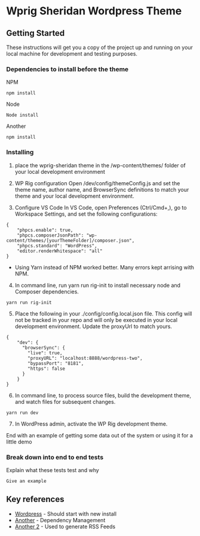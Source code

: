 # Wprig Sheridan Wordpress Theme


## Getting Started

These instructions will get you a copy of the project up and running on your local machine for development and testing purposes. 

### Dependencies to install before the theme

NPM

```
npm install
```

Node

```
Node install
```

Another

```
npm install
```

### Installing 

1. place the wprig-sheridan theme in the /wp-content/themes/ folder of your local development environment

2. WP Rig configuration
Open /dev/config/themeConfig.js and set the theme name, author name, and BrowserSync definitions to match your theme and your local development environment.

3. Configure VS Code
In VS Code, open Preferences (Ctrl/Cmd+,), go to Workspace Settings, and set the following configurations:

```
{
	"phpcs.enable": true,
	"phpcs.composerJsonPath": "wp-content/themes/[yourThemeFolder]/composer.json",
	"phpcs.standard": "WordPress",
	"editor.renderWhitespace": "all"
}
```

* Using Yarn instead of NPM worked better. Many errors kept arrising with NPM. 
4. In command line, run yarn run rig-init to install necessary node and Composer dependencies.
```
yarn run rig-init
```

5. Place the following in your ./config/config.local.json file. This config will not be tracked in your repo and will only be executed in your local development environment. Update the proxyUrl to match yours. 

```
{
    "dev": {
      "browserSync": {
        "live": true,
        "proxyURL": "localhost:8888/wordpress-two",
        "bypassPort": "8181",
        "https": false
      }
    }
}
```

6. In command line, to process source files, build the development theme, and watch files for subsequent changes.

```
yarn run dev
```

7. In WordPress admin, activate the WP Rig development theme.

End with an example of getting some data out of the system or using it for a little demo

### Break down into end to end tests

Explain what these tests test and why

```
Give an example
```

## Key references

* [Wordpress](http://www.dropwizard.io/1.0.2/docs/) - Should start with new install
* [Another](https://maven.apache.org/) - Dependency Management
* [Another 2](https://rometools.github.io/rome/) - Used to generate RSS Feeds






